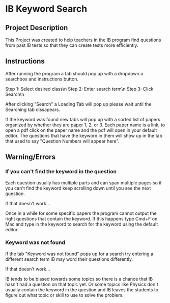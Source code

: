 # IB Keyword Search

## Project Description
This Project was created to help teachers in the IB program find questions from past IB tests so that they can create tests more efficiently. 

## Instructions
After running the program a tab should pop up with a dropdown a searchbox and instructions button.

Step 1: Select desired class\n
Step 2: Enter search term\n
Step 3: Click Search\n

After clicking "Search" a Loading Tab will pop up please wait until the Searching tab dissapears.

If the keyword was found new tabs will pop up with a sorted list of papers organized by whether they are paper 1, 2, or 3. 
Each paper name is a link, to open a pdf click on the paper name and the pdf will open in your default editor. The questions that have the keyword in them will show up in the tab that used to say "Question Numbers will appear here".

## Warning/Errors
### If you can't find the keyword in the question
Each question usually has multiple parts and can span multiple pages so if you can't find the keyword keep scrolling down until you see the next question.

If that doesn't work...

Once in a while for some specific papers the program cannot output the right questions that contain the keyword. If this happens type Cmd+F on Mac and type in the keyword to search for the keyword using the default editor.

### Keyword was not found
If the tab "Keyword was not found" pops up for a search try entering a different search term IB may word their questions differently.

If that doesn't work...

IB tends to be biased towards some topics so there is a chance that IB hasn't had a question on that topic yet. Or some topics like Physics don't usually contain the keyword in the question and IB leaves the students to figure out what topic or skill to use to solve the problem. 